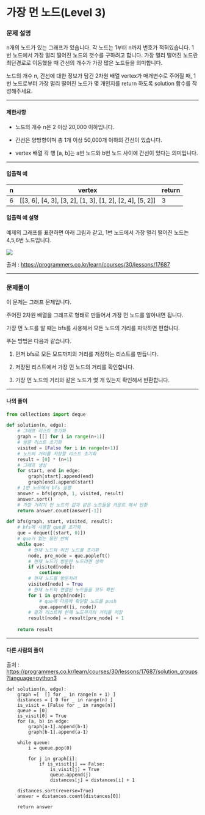 # 가장 먼 노드(Level 3)

### 문제 설명

n개의 노드가 있는 그래프가 있습니다. 각 노드는 1부터 n까지 번호가 적혀있습니다. 1번 노드에서 가장 멀리 떨어진 노드의 갯수를 구하려고 합니다. 가장 멀리 떨어진 노드란 최단경로로 이동했을 때 간선의 개수가 가장 많은 노드들을 의미합니다.   

노드의 개수 n, 간선에 대한 정보가 담긴 2차원 배열 vertex가 매개변수로 주어질 때, 1번 노드로부터 가장 멀리 떨어진 노드가 몇 개인지를 return 하도록 solution 함수를 작성해주세요.   

---

#### 제한사항

* 노드의 개수 n은 2 이상 20,000 이하입니다.

* 간선은 양방향이며 총 1개 이상 50,000개 이하의 간선이 있습니다.

* vertex 배열 각 행 \[a, b]는 a번 노드와 b번 노드 사이에 간선이 있다는 의미입니다.

---

#### 입출력 예

|n	|vertex|	return|
|-|-|-|
|6	|\[\[3, 6], \[4, 3], \[3, 2], \[1, 3], \[1, 2], \[2, 4], \[5, 2]]|	3|

#### 입출력 예 설명

예제의 그래프를 표현하면 아래 그림과 같고, 1번 노드에서 가장 멀리 떨어진 노드는 4,5,6번 노드입니다.

<img src = "https://grepp-programmers.s3.amazonaws.com/files/ybm/fadbae38bb/dec85ab5-0273-47b3-ba73-fc0b5f6be28a.png">

출처 : https://programmers.co.kr/learn/courses/30/lessons/17687

---

### 문제풀이

이 문제는 그래프 문제입니다.   

주어진 2차원 배열을 그래프로 형태로 만들어서 가장 먼 노드를 알아내면 됩니다.   

가장 먼 노드를 알 때는 bfs를 사용해서 모든 노드의 거리를 파악하면 편합니다.   

푸는 방법은 다음과 같습니다.   

1. 먼저 bfs로 모든 모드까지의 거리를 저장하는 리스트를 만듭니다.   

2. 저장된 리스트에서 가장 먼 노드의 거리를 확인합니다.   

3. 가장 먼 노드의 거리와 같은 노드가 몇 개 있는지 확인해서 반환합니다.   

---

#### 나의 풀이

~~~python
from collections import deque

def solution(n, edge):
    # 그래프 리스트 초기화
    graph = [[] for i in range(n+1)]
    # 방문 리스트 초기화
    visited = [False for i in range(n+1)]
    # 노드의 거리를 저장할 리스트 초기화
    result = [0] * (n+1)
    # 그래프 생성
    for start, end in edge:
        graph[start].append(end)
        graph[end].append(start)
    # 1번 노드에서 bfs 실행
    answer = bfs(graph, 1, visited, result)
    answer.sort()
    # 가장 거리가 먼 노드의 값과 같은 노드들을 카운트 해서 반환
    return answer.count(answer[-1])

def bfs(graph, start, visited, result):
    # bfs에 사용할 que를 초기화
    que = deque([(start, 0)])
    # que가 있는 동안 반복
    while que:
        # 현재 노드와 이전 노드를 초기화
        node, pre_node = que.popleft()
        # 현재 노드가 방문한 노드라면 생략
        if visited[node]:
            continue
        # 현재 노드를 방문처리
        visited[node] = True
        # 현재 노드와 연결된 노드들을 모두 확인
        for i in graph[node]:
            # que에 다음에 확인할 노드를 push
            que.append([i, node])
        # 결과 리스트에 현재 노드까지의 거리를 저장
        result[node] = result[pre_node] + 1
    
    return result
~~~

---

#### 다른 사람의 풀이

출처 : https://programmers.co.kr/learn/courses/30/lessons/17687/solution_groups?language=python3

~~~pyhton
def solution(n, edge):
    graph =[  [] for _ in range(n + 1) ]
    distances = [ 0 for _ in range(n) ]
    is_visit = [False for _ in range(n)]
    queue = [0]
    is_visit[0] = True
    for (a, b) in edge:
        graph[a-1].append(b-1)
        graph[b-1].append(a-1)

    while queue:
        i = queue.pop(0)

        for j in graph[i]:
            if is_visit[j] == False:
                is_visit[j] = True
                queue.append(j)
                distances[j] = distances[i] + 1

    distances.sort(reverse=True)
    answer = distances.count(distances[0])

    return answer
~~~
